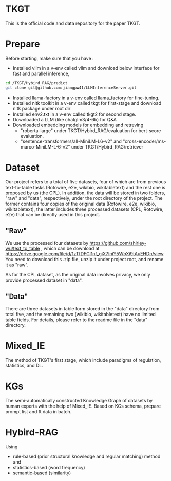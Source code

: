 # TKGT
This is the official code and data repository for the paper TKGT.

# Prepare
Before starting, make sure that you have :
- Installed vllm in a v-env called vllm and download below interface for fast and parallel inference, 
```bash
cd /TKGT/Hybird_RAG/predict
git clone git@github.com:jiangpw41/LLMInferenceServer.git
```
- Installed llama-factory in a v-env called llama_factory for fine-tuning.
- Installed nltk toolkit in a v-env called tkgt for first-stage and download nltk package under root dir
- Installed env2.txt in a v-env called tkgt2 for second stage.
- Downloaded a LLM (like chatglm3/4-6b) for Q&A
- Downloaded embedding models for embedding and retreving
  - "roberta-large" under TKGT/Hybird_RAG/evaluation for bert-score evaluation.
  - "sentence-transformers/all-MiniLM-L6-v2" and "cross-encoder/ms-marco-MiniLM-L-6-v2" under TKGT/Hybird_RAG/retriever 


# Dataset
Our project refers to a total of five datasets, four of which are from previous text-to-table tasks (Rotowire, e2e, wikibio, wikitabletext) and the rest one is proposed by us (the CPL). In addition, the data will be stored in two folders, "raw" and "data", respectively, under the root directory of the project. The former contains four copies of the original data (Rotowire, e2e, wikibio, wikitabletext), the latter includes three processed datasets (CPL, Rotowire, e2e) that can be directly used in this project.
## "Raw"
We use the processed four datasets by https://github.com/shirley-wu/text_to_table , which can be download at https://drive.google.com/file/d/1zTfDFCl1nf_giX7IniY5WbXi9tAuEHDn/view. You need to download this .zip file, unzip it under project root, and rename it as "raw".

As for the CPL dataset, as the original data involves privacy, we only provide processed dataset in "data".

## "Data"
There are three datasets in table form stored in the "data" directory from total five, and the remaining two (wikibio, wikitabletext) have no limited table fields. For details, please refer to the readme file in the "data" directory.

# Mixed_IE
The method of TKGT's first stage, which include paradigms of regulation, statistics, and DL.

# KGs
The semi-automatically constructed Knowledge Graph of datasets by human experts with the help of Mixed_IE. Based on KGs schema, prepare prompt list and ft data in batch.

# Hybird-RAG
Using
- rule-based (prior structural knowledge and regular matching) method and 
- statistics-based (word frequency)
- semantic-based (similarity)